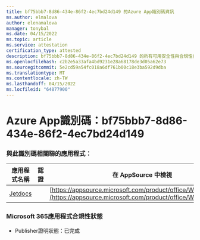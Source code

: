 ```yaml
---
title: bf75bbb7-8d86-434e-86f2-4ec7bd24d149 的Azure App識別碼資訊
ms.author: elmalova
author: elenamalova
manager: tonybal
ms.date: 04/15/2022
ms.topic: article
ms.service: attestation
certification_type: attested
description: bf75bbb7-8d86-434e-86f2-4ec7bd24d149 的所有可用安全性與合規性資訊。
ms.openlocfilehash: c2b2e5a33afa4bd9231e28a68178de3d05a62e73
ms.sourcegitcommit: 5e2cd59a54fc018a6df761b00c18e3ba592d9dba
ms.translationtype: MT
ms.contentlocale: zh-TW
ms.lasthandoff: 04/15/2022
ms.locfileid: "64877900"
---
```

# <a name="azure-app-id-bf75bbb7-8d86-434e-86f2-4ec7bd24d149"></a>Azure App識別碼：bf75bbb7-8d86-434e-86f2-4ec7bd24d149


### <a name="apps-associated-with-this-id"></a>與此識別碼相關聯的應用程式：
| **應用程式名稱** | **認證** | **在 AppSource 中檢視** |
|--------------|---------------|-----------------------|
| [Jetdocs](../forward/WA200002236.md) |  | [https://appsource.microsoft.com/product/office/WA200002236](https://appsource.microsoft.com/product/office/WA200002236) |

### <a name="microsoft-365-app-compliance-status"></a>Microsoft 365應用程式合規性狀態
- Publisher證明狀態：已完成
